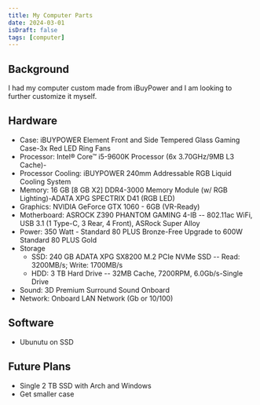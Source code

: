 ```yaml
---
title: My Computer Parts
date: 2024-03-01
isDraft: false
tags: [computer]
---
```


## Background

I had my computer custom made from iBuyPower and I am looking to further customize it myself.

## Hardware

- Case: iBUYPOWER Element Front and Side Tempered Glass Gaming Case-3x Red LED Ring Fans
- Processor: Intel® Core™ i5-9600K Processor (6x 3.70GHz/9MB L3 Cache)-
- Processor Cooling: iBUYPOWER 240mm Addressable RGB Liquid Cooling System
- Memory: 16 GB [8 GB X2] DDR4-3000 Memory Module (w/ RGB Lighting)-ADATA XPG SPECTRIX D41 (RGB LED)
- Graphics: NVIDIA GeForce GTX 1060 - 6GB (VR-Ready)
- Motherboard: ASROCK Z390 PHANTOM GAMING 4-IB -- 802.11ac WiFi, USB 3.1 (1 Type-C, 3 Rear, 4 Front), ASRock Super Alloy
- Power: 350 Watt - Standard 80 PLUS Bronze-Free Upgrade to 600W Standard 80 PLUS Gold
- Storage
  - SSD: 240 GB ADATA XPG SX8200 M.2 PCIe NVMe SSD -- Read: 3200MB/s; Write: 1700MB/s
  - HDD: 3 TB Hard Drive -- 32MB Cache, 7200RPM, 6.0Gb/s-Single Drive
- Sound: 3D Premium Surround Sound Onboard
- Network: Onboard LAN Network (Gb or 10/100)

## Software

- Ubunutu on SSD

## Future Plans

- Single 2 TB SSD with Arch and Windows
- Get smaller case
